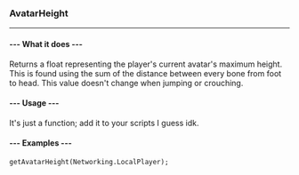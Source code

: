 ### AvatarHeight

---
#### --- What it does ---

Returns a float representing the player's current avatar's maximum height. This is found using the sum of the distance between every bone from foot to head. This value doesn't change when jumping or crouching.

#### --- Usage ---

It's just a function; add it to your scripts I guess idk.

#### --- Examples ---

`getAvatarHeight(Networking.LocalPlayer);`


